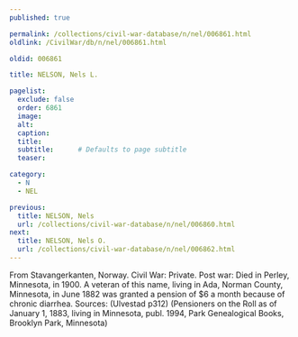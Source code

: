 ```yaml
---
published: true

permalink: /collections/civil-war-database/n/nel/006861.html
oldlink: /CivilWar/db/n/nel/006861.html

oldid: 006861

title: NELSON, Nels L.

pagelist:
  exclude: false
  order: 6861
  image: 
  alt:
  caption:
  title:
  subtitle:      # Defaults to page subtitle
  teaser:

category: 
  - N 
  - NEL

previous:
  title: NELSON, Nels
  url: /collections/civil-war-database/n/nel/006860.html  
next:
  title: NELSON, Nels O.
  url: /collections/civil-war-database/n/nel/006862.html   
---
```

From Stavangerkanten, Norway. Civil War: Private. Post war: Died in Perley, Minnesota, in 1900. A veteran of this name, living in Ada, Norman County, Minnesota, in June 1882 was granted a pension of $6 a month because of chronic diarrhea. Sources: (Ulvestad p312) (Pensioners on the Roll as of January 1, 1883, living in Minnesota, publ. 1994, Park Genealogical Books, Brooklyn Park, Minnesota)